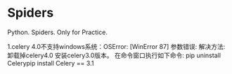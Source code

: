 # Spiders
Python. Spiders. Only for Practice.


1.celery 4.0不支持windows系统：OSError: [WinError 87] 参数错误:
解决方法:卸载掉celery4.0 安装celery3.0版本。
在命令窗口执行如下命令:
pip uninstall Celerypip install Celery == 3.1 